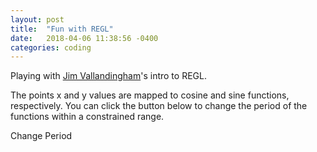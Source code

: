 ```yaml
---
layout: post
title:  "Fun with REGL"
date:   2018-04-06 11:38:56 -0400
categories: coding
---
```

Playing with [Jim Vallandingham](http://vallandingham.me/regl_intro.html)'s intro to REGL.

The points x and y values are mapped to cosine and sine functions, respectively. You can click the button below to change the period of the functions within a constrained range.

<div id="button">Change Period</div>
<script language="javascript" src="https://npmcdn.com/regl/dist/regl.js"></script>
<script src="/js/tri.js"></script>
